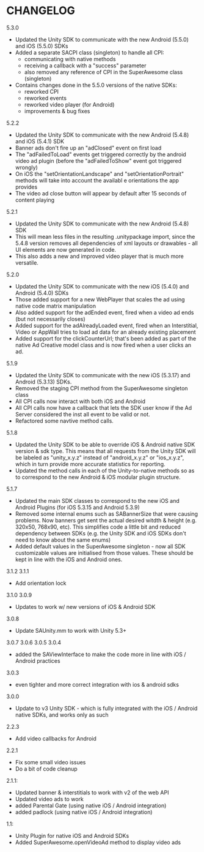 CHANGELOG
=========

5.3.0
 - Updated the Unity SDK to communicate with the new Android (5.5.0) and iOS (5.5.0) SDKs
 - Added a separate SACPI class (singleton) to handle all CPI:
    - communicating with native methods
    - receiving a callback with a "success" parameter
    - also removed any reference of CPI in the SuperAwesome class (singleton)
 - Contains changes done in the 5.5.0 versions of the native SDKs:
    - reworked CPI
    - reworked events
    - reworked video player (for Android)
    - improvements & bug fixes

5.2.2
 - Updated the Unity SDK to communicate with the new Android (5.4.8) and iOS (5.4.1) SDK
 - Banner ads don't fire up an "adClosed" event on first load
 - The "adFailedToLoad" events get triggered correctly by the android video ad plugin (before the "adFailedToShow" event got triggered wrongly)
 - On iOS the "setOrientationLandscape" and "setOrientationPortrait"  methods will take into account the availabl
e orientations the app provides
 - The video ad close button will appear by default after 15 seconds of content playing

5.2.1
 - Updated the Unity SDK to communicate with the new Android (5.4.8) SDK
 - This will mean less files in the resulting .unitypackage import, since the 5.4.8 version removes all dependencies of xml layouts or drawables - all UI elements are now generated in code.
 - This also adds a new and improved video player that is much more versatile.

5.2.0
 - Updated the Unity SDK to communicate with the new iOS (5.4.0) and Android (5.4.0) SDKs
 - Those added support for a new WebPlayer that scales the ad using native code matrix manipulation
 - Also added support for the adEnded event, fired when a video ad ends (but not necessarily closes)
 - Added support for the adAlreadyLoaded event, fired when an Interstitial, Video or AppWall tries to
 load ad data for an already existing placement
 - Added support for the clickCounterUrl; that's been added as part of the native Ad Creative model class and is now fired when a user clicks an ad.

5.1.9
 - Updated the Unity SDK to communicate with the new iOS (5.3.17) and Android (5.3.13) SDKs.
 - Removed the staging CPI method from the SuperAwesome singleton class
 - All CPI calls now interact with both iOS and Android
 - All CPI calls now have a callback that lets the SDK user know if the Ad Server considered the inst
all event to be valid or not.
 - Refactored some navtive method calls.

5.1.8
 - Updated the Unity SDK to be able to override iOS & Android native SDK version & sdk type. This means that all requests from the Unity SDK will be labeled as "unity_x.y.z" instead of "android_x.y.z" or "ios_x.y.z", which in turn provide more accurate statistics for reporting.
 - Updated the method calls in each of the Unity-to-native methods so as to correspond to the new Android & iOS modular plugin structure.

5.1.7
 - Updated the main SDK classes to correspond to the new iOS and Android Plugins (for iOS 5.3.15 and Android 5.3.9)
 - Removed some internal enums such as SABannerSize that were causing problems. Now banners get sent the actual desired witdth & height (e.g. 320x50, 768x90, etc). This simplifies code a little bit and reduced dependency between SDKs (e.g. the Unity SDK and iOS SDKs don't need to know about the same enums)
 - Added default values in the SuperAwesome singleton - now all SDK customizable values are initialised from those values. These should be kept in line with the iOS and Android ones.

3.1.2
3.1.1
 - Add orientation lock

3.1.0
3.0.9
 - Updates to work w/ new versions of iOS & Android SDK

3.0.8
 - Update SAUnity.mm to work with Unity 5.3+

3.0.7
3.0.6
3.0.5
3.0.4
 - added the SAViewInterface to make the code more in line with iOS / Android practices

3.0.3
 - even tighter and more correct integration with ios & android sdks

3.0.0
 - Update to v3 Unity SDK - which is fully integrated with the iOS / Android native SDKs, and works only as such

2.2.3
 - Add video callbacks for Android

2.2.1
 - Fix some small video issues
 - Do a bit of code cleanup

2.1.1:
 - Updated banner & interstitials to work with v2 of the web API
 - Updated video ads to work
 - added Parental Gate (using native iOS / Android integration)
 - added padlock (using native iOS / Android integration)

1.1:
 - Unity Plugin for native iOS and Android SDKs
 - Added SuperAwesome.openVideoAd method to display video ads
